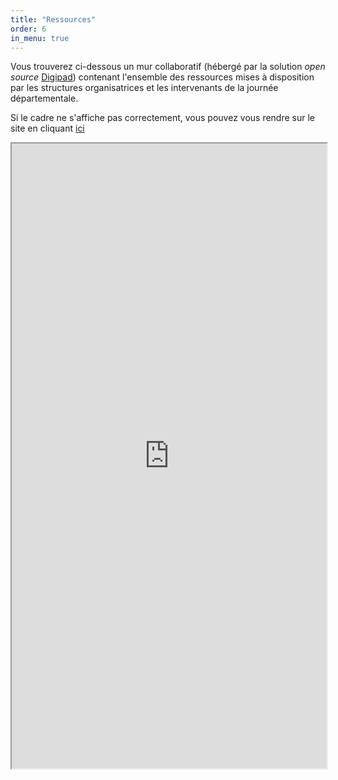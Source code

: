 ```yaml
---
title: "Ressources"
order: 6
in_menu: true
---
```

Vous trouverez ci-dessous un mur collaboratif (hébergé par la solution _open source_ [Digipad](https://digipad.app/)) contenant l'ensemble des ressources mises à disposition par les structures organisatrices et les intervenants de la journée départementale.

Si le cadre ne s'affiche pas correctement, vous pouvez vous rendre sur le site en cliquant [ici](https://digipad.app/p/691804/9084a92aaabd2)

<iframe src="https://digipad.app/p/691804/9084a92aaabd2" frameborder="100" width="100%" height="1000"></iframe> 